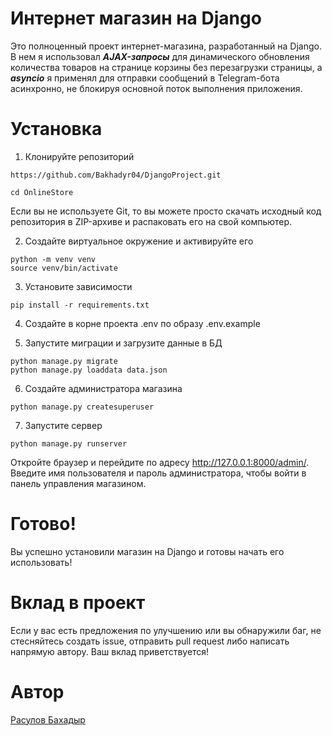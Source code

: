 # Интернет магазин на Django

Это полноценный проект интернет-магазина, разработанный на Django.
В нем я использовал ***AJAX-запросы*** для динамического обновления количества товаров на странице корзины без перезагрузки страницы, а ***asyncio*** я применял для отправки сообщений в Telegram-бота асинхронно, не блокируя основной поток выполнения приложения.

# Установка

1. Клонируйте репозиторий
```
https://github.com/Bakhadyr04/DjangoProject.git

cd OnlineStore
```
Если вы не используете Git, то вы можете просто скачать исходный код репозитория в ZIP-архиве и распаковать его на свой компьютер.

2. Создайте виртуальное окружение и активируйте его
```
python -m venv venv
source venv/bin/activate
```
3. Установите зависимости
```
pip install -r requirements.txt
```
4. Создайте в корне проекта .env по образу .env.example

5. Запустите миграции и загрузите данные в БД
```
python manage.py migrate
python manage.py loaddata data.json
```
6. Создайте администратора магазина
```
python manage.py createsuperuser
```
7. Запустите сервер
```
python manage.py runserver
```
Откройте браузер и перейдите по адресу http://127.0.0.1:8000/admin/. Введите имя пользователя и пароль администратора, чтобы войти в панель управления магазином.

# Готово!
Вы успешно установили магазин на Django и готовы начать его использовать!

# Вклад в проект
Если у вас есть предложения по улучшению или вы обнаружили баг, не стесняйтесь создать issue, отправить pull request либо написать напрямую автору. Ваш вклад приветствуется!

# Автор
[Расулов Бахадыр](https://github.com/Bakhadyr04)